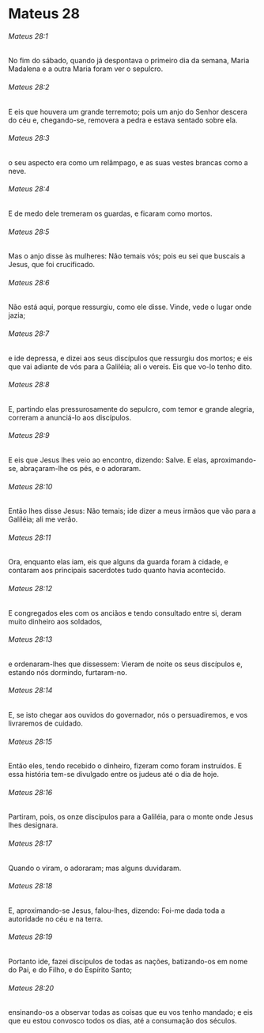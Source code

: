 # Mateus 28

###### Mateus 28:1

No fim do sábado, quando já despontava o primeiro dia da semana, Maria Madalena e a outra Maria foram ver o sepulcro.

###### Mateus 28:2

E eis que houvera um grande terremoto; pois um anjo do Senhor descera do céu e, chegando-se, removera a pedra e estava sentado sobre ela.

###### Mateus 28:3

o seu aspecto era como um relâmpago, e as suas vestes brancas como a neve.

###### Mateus 28:4

E de medo dele tremeram os guardas, e ficaram como mortos.

###### Mateus 28:5

Mas o anjo disse às mulheres: Não temais vós; pois eu sei que buscais a Jesus, que foi crucificado.

###### Mateus 28:6

Não está aqui, porque ressurgiu, como ele disse. Vinde, vede o lugar onde jazia;

###### Mateus 28:7

e ide depressa, e dizei aos seus discípulos que ressurgiu dos mortos; e eis que vai adiante de vós para a Galiléia; ali o vereis. Eis que vo-lo tenho dito.

###### Mateus 28:8

E, partindo elas pressurosamente do sepulcro, com temor e grande alegria, correram a anunciá-lo aos discípulos.

###### Mateus 28:9

E eis que Jesus lhes veio ao encontro, dizendo: Salve. E elas, aproximando-se, abraçaram-lhe os pés, e o adoraram.

###### Mateus 28:10

Então lhes disse Jesus: Não temais; ide dizer a meus irmãos que vão para a Galiléia; ali me verão.

###### Mateus 28:11

Ora, enquanto elas iam, eis que alguns da guarda foram à cidade, e contaram aos principais sacerdotes tudo quanto havia acontecido.

###### Mateus 28:12

E congregados eles com os anciãos e tendo consultado entre si, deram muito dinheiro aos soldados,

###### Mateus 28:13

e ordenaram-lhes que dissessem: Vieram de noite os seus discípulos e, estando nós dormindo, furtaram-no.

###### Mateus 28:14

E, se isto chegar aos ouvidos do governador, nós o persuadiremos, e vos livraremos de cuidado.

###### Mateus 28:15

Então eles, tendo recebido o dinheiro, fizeram como foram instruídos. E essa história tem-se divulgado entre os judeus até o dia de hoje.

###### Mateus 28:16

Partiram, pois, os onze discípulos para a Galiléia, para o monte onde Jesus lhes designara.

###### Mateus 28:17

Quando o viram, o adoraram; mas alguns duvidaram.

###### Mateus 28:18

E, aproximando-se Jesus, falou-lhes, dizendo: Foi-me dada toda a autoridade no céu e na terra.

###### Mateus 28:19

Portanto ide, fazei discípulos de todas as nações, batizando-os em nome do Pai, e do Filho, e do Espírito Santo;

###### Mateus 28:20

ensinando-os a observar todas as coisas que eu vos tenho mandado; e eis que eu estou convosco todos os dias, até a consumação dos séculos.

